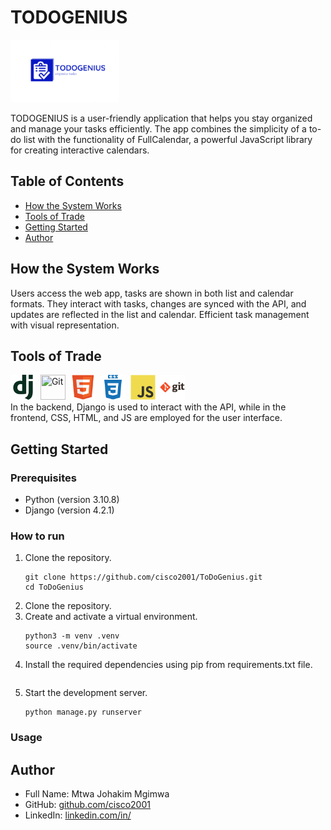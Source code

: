 # TODOGENIUS

<img src="task_manager/static/task_manager/logo.png" alt="web app logo" title="Title" height="100px"/>

TODOGENIUS is a user-friendly application that helps you stay organized and manage your tasks efficiently. The app combines the simplicity of a to-do list with the functionality of FullCalendar, a powerful JavaScript library for creating interactive calendars.

## Table of Contents
- [How the System Works](#how-the-system-works)
- [Tools of Trade](#tools-of-trade)
- [Getting Started](#getting-started)
- [Author](#author)

## How the System Works

Users access the web app, tasks are shown in both list and calendar formats. They interact with tasks, changes are synced with the API, and updates are reflected in the list and calendar. Efficient task management with visual representation.

## Tools of Trade

<div>
    <img src="https://github.com/devicons/devicon/blob/master/icons/django/django-plain.svg" title="Django" width="40" height="40"/>&nbsp;
   <img src="https://github.com/devicons/devicon/blob/master/icons/python/python-original-wordmark.
   svg" title="Git" **alt="Git" width="40" height="40"/>&nbsp;
   <img src="https://github.com/devicons/devicon/blob/master/icons/html5/html5-original.svg" title="HTML5" alt="HTML" width="40" height="40"/>&nbsp;
   <img src="https://github.com/devicons/devicon/blob/master/icons/css3/css3-plain-wordmark.svg"  title="CSS3" alt="CSS" width="40" height="40"/>&nbsp;
   <img src="https://github.com/devicons/devicon/blob/master/icons/javascript/javascript-original.svg" title="JavaScript" alt="JavaScript" width="40" height="40"/>&nbsp;
   <img src="https://github.com/devicons/devicon/blob/master/icons/git/git-original-wordmark.svg" title="Git" **alt="Git" width="40" height="40"/>&nbsp;
</div>
In the backend, Django is used to interact with the API, while in the frontend, CSS, HTML, and JS are employed for the user interface.

## Getting Started

### Prerequisites

- Python (version 3.10.8)
- Django (version 4.2.1)

### How to run

1. Clone the repository.
    ```
    git clone https://github.com/cisco2001/ToDoGenius.git
    cd ToDoGenius
    ```
2. Clone the repository.
3. Create and activate a virtual environment.
    ```
    python3 -m venv .venv
    source .venv/bin/activate
    ```
4. Install the required dependencies using pip from requirements.txt file.
    ```pip install -r requirements.txt
    ```
5. Start the development server.
    ```
    python manage.py runserver
    ```


### Usage


## Author

- Full Name: Mtwa Johakim Mgimwa
- GitHub: [github.com/cisco2001](https://github.com/cisco2001)
- LinkedIn: [linkedin.com/in/](https://linkedin.com/in/cisco2001)
